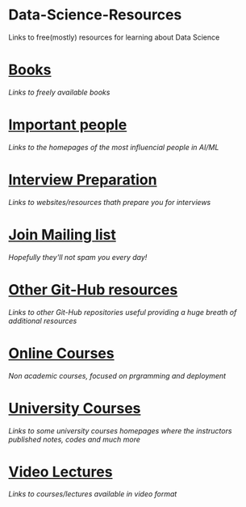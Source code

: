 # Data-Science-Resources
Links to free(mostly) resources for learning about Data Science

# [Books](https://github.com/kyaiooiayk/Data-Science-Resources/blob/main/Books.md)
*Links to freely available books*

# [Important people](https://github.com/kyaiooiayk/Data-Science-Resources/blob/main/Important%20People.md)
*Links to the homepages of the most influencial people in AI/ML*

# [Interview Preparation](https://github.com/kyaiooiayk/Data-Science-Resources/blob/main/Interview%20Preparation.md)
*Links to websites/resources thath prepare you for interviews*

# [Join Mailing list](https://github.com/kyaiooiayk/Data-Science-Resources/blob/main/Mailing%20List.md)
*Hopefully they'll not spam you every day!*

# [Other Git-Hub resources](https://github.com/kyaiooiayk/Data-Science-Resources/blob/main/Other%20Git-Hub%20Resources.md)
*Links to other Git-Hub repositories useful providing a huge breath of additional resources*

# [Online Courses](https://github.com/kyaiooiayk/Data-Science-Resources/blob/main/Online%20Courses.md)
*Non academic courses, focused on prgramming and deployment*

# [University Courses](https://github.com/kyaiooiayk/Data-Science-Resources/blob/main/University%20Courses.md)
*Links to some university courses homepages where the instructors published notes, codes and much more*

# [Video Lectures](https://github.com/kyaiooiayk/Data-Science-Resources/blob/main/Video%20Lectures.md)
*Links to courses/lectures available in video format*
